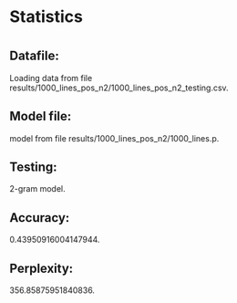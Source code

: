 <h1>Statistics<h1><h2>Datafile:</h2>
<p>Loading data from file results/1000_lines_pos_n2/1000_lines_pos_n2_testing.csv.</p>
<h2>Model file:</h2>
<p> model from file results/1000_lines_pos_n2/1000_lines.p.</p>
<h2>Testing:</h2>
<p> 2-gram model.</p>
<h2>Accuracy:</h2>
<p> 0.43950916004147944.</p>
<h2>Perplexity:</h2>
<p> 356.85875951840836.</p>
